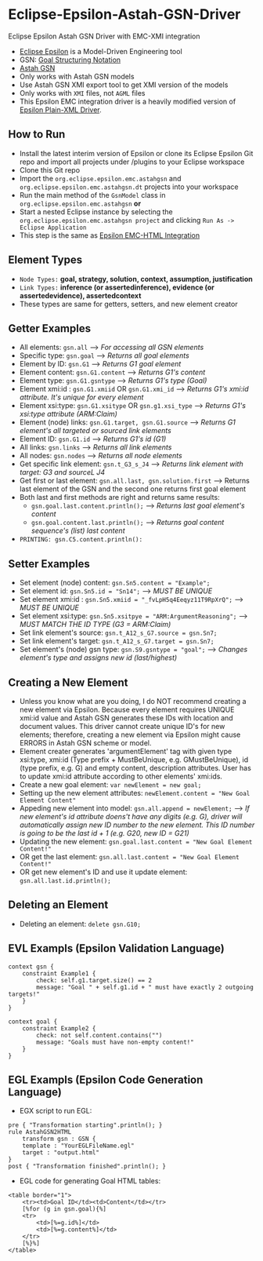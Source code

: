 # Eclipse-Epsilon-Astah-GSN-Driver
Eclipse Epsilon Astah GSN Driver with EMC-XMI integration

* [Eclipse Epsilon](https://www.eclipse.org/epsilon/) is a Model-Driven Engineering tool
* GSN: [Goal Structuring Notation](https://modeling-languages.com/goal-structuring-notation-introduction/)
* [Astah GSN](https://astah.net/products/astah-gsn/)
* Only works with Astah GSN models
* Use Astah GSN XMI export tool to get XMI version of the models
* Only works with `XMI` files, not `AGML` files
* This Epsilon EMC integration driver is a heavily modified version of [Epsilon Plain-XML Driver](https://www.eclipse.org/epsilon/doc/articles/plain-xml/).

## How to Run
* Install the latest interim version of Epsilon or clone its Eclipse Epsilon Git repo and import all projects under /plugins to your Eclipse workspace
* Clone this Git repo
* Import the `org.eclipse.epsilon.emc.astahgsn` and `org.eclipse.epsilon.emc.astahgsn.dt` projects into your workspace
* Run the main method of the `GsnModel` class in `org.eclipse.epsilon.emc.astahgsn` **or**
* Start a nested Eclipse instance by selecting the `org.eclipse.epsilon.emc.astahgsn project` and clicking `Run As -> Eclipse Application`
* This step is the same as [Epsilon EMC-HTML Integration](https://github.com/epsilonlabs/emc-html)

## Element Types

* `Node Types:` **goal, strategy, solution, context, assumption, justification**
* `Link Types:` **inference (or assertedinference), evidence (or assertedevidence), assertedcontext**
* These types are same for getters, setters, and new element creator

## Getter Examples

* All elements: `gsn.all` --> *For accessing all GSN elements*
* Specific type: `gsn.goal` --> *Returns all goal elements*
* Element by ID: `gsn.G1` --> *Returns G1 goal element*
* Element content: `gsn.G1.content` --> *Returns G1's content*
* Element type: `gsn.G1.gsntype` --> *Returns G1's type (Goal)*
* Element xmi:id : `gsn.G1.xmiid` OR `gsn.G1.xmi_id` --> *Returns G1's xmi:id attribute. It's unique for every element*
* Element xsi:type: `gsn.G1.xsitype` OR `gsn.g1.xsi_type` --> *Returns G1's xsi:type attribute (ARM:Claim)*
* Element (node) links: `gsn.G1.target, gsn.G1.source` --> *Returns G1 element's all targeted or sourced link elements*
* Element ID: `gsn.G1.id` --> *Returns G1's id (G1)*
* All links: `gsn.links` --> *Returns all link elements*
* All nodes: `gsn.nodes` --> *Returns all node elements*
* Get specific link element: `gsn.t_G3_s_J4` --> *Returns link element with target: G3 and sourceL J4*
* Get first or last element: `gsn.all.last, gsn.solution.first` --> Returns last element of the GSN and the second one returns first goal element
* Both last and first methods are right and returns same results:
  * `gsn.goal.last.content.println();` --> *Returns last goal element's content*
  * `gsn.goal.content.last.println();` --> *Returns goal content sequence's (list) last content*
* `PRINTING: gsn.C5.content.println():`

## Setter Examples

* Set element (node) content: `gsn.Sn5.content = "Example";`
* Set element id: `gsn.Sn5.id = "Sn14";` --> *MUST BE UNIQUE*
* Set element xmi:id : `gsn.Sn5.xmiid = "_fvLpH5q4Eeqyz11T9RpXrQ";` --> *MUST BE UNIQUE*
* Set element xsi:type: `gsn.Sn5.xsitpye = "ARM:ArgumentReasoning";` --> *MUST MATCH THE ID TYPE (G3 = ARM:Claim)*
* Set link element's source: `gsn.t_A12_s_G7.source = gsn.Sn7;`
* Set link element's target: `gsn.t_A12_s_G7.target = gsn.Sn7;`
* Set element's (node) gsn type: `gsn.S9.gsntype = "goal";` --> *Changes element's type and assigns new id (last/highest)*

## Creating a New Element

* Unless you know what are you doing, I do NOT recommend creating a new element via Epsilon. Because every element requires UNIQUE xmi:id value and Astah GSN generates these IDs with location and document values. This driver cannot create unique ID's for new elements; therefore, creating a new element via Epsilon might cause ERRORS in Astah GSN scheme or model.
* Element creater generates 'argumentElement' tag with given type xsi:type, xmi:id (Type prefix + MustBeUnique, e.g. GMustBeUnique), id (type prefix, e.g. G) and empty content, description attributes. User has to update xmi:id attribute according to other elements' xmi:ids.
* Create a new goal element: `var newElement = new goal;`
* Setting up the new element attributes: `newElement.content = "New Goal Element Content"`
* Appeding new element into model: `gsn.all.append = newElement;` --> *If new element's id attribute doens't have any digits (e.g. G), driver will automatically assign new ID number to the new element. This ID number is going to be the last id + 1 (e.g. G20, new ID = G21)*
* Updating the new element: `gsn.goal.last.content = "New Goal Element Content!"`
* OR get the last element: `gsn.all.last.content = "New Goal Element Content!"`
* OR get new element's ID and use it update element: `gsn.all.last.id.println();`

## Deleting an Element

* Deleting an element: `delete gsn.G10;`

## EVL Exampls (Epsilon Validation Language)

```
context gsn {
	constraint Example1 {
		check: self.g1.target.size() == 2
		message: "Goal " + self.g1.id + " must have exactly 2 outgoing targets!"
	}
}

context goal {
	constraint Example2 {
		check: not self.content.contains("")
		message: "Goals must have non-empty content!"
	}
}
```

## EGL Exampls (Epsilon Code Generation Language)

* EGX script to run EGL:
```
pre { "Transformation starting".println(); }
rule AstahGSN2HTML
	transform gsn : GSN {
	template : "YourEGLFileName.egl"
	target : "output.html"
}
post { "Transformation finished".println(); }
```

* EGL code for generating Goal HTML tables:
```
<table border="1">
	<tr><td>Goal ID</td><td>Content</td></tr>
	[%for (g in gsn.goal){%]
	<tr>
		<td>[%=g.id%]</td>
		<td>[%=g.content%]</td>
	</tr>
	[%}%]
</table>
```